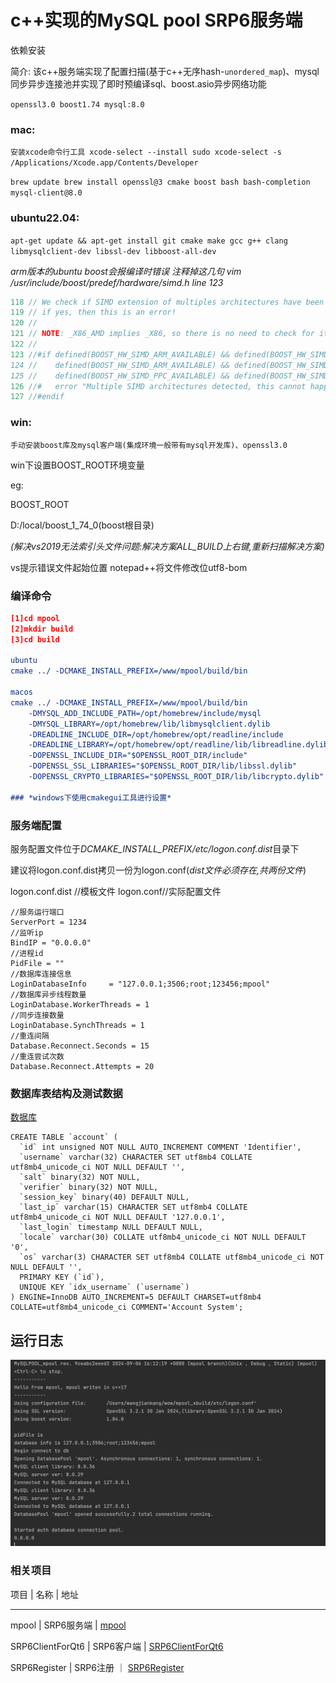 c++实现的MySQL pool SRP6服务端
=

依赖安装

简介:
该c++服务端实现了配置扫描(基于c++无序hash-`unordered_map`)、mysql同步异步连接池并实现了即时预编译sql、boost.asio异步网络功能

`openssl3.0
boost1.74
mysql:8.0`

### mac:
`安装xcode命令行工具
xcode-select --install
sudo xcode-select -s /Applications/Xcode.app/Contents/Developer
`

`brew update
brew install openssl@3 cmake boost bash bash-completion mysql-client@8.0
`

### ubuntu22.04:
`apt-get update && apt-get install git cmake make gcc g++ clang libmysqlclient-dev libssl-dev libboost-all-dev`

*arm版本的ubuntu boost会报编译时错误 注释掉这几句*
*vim /usr/include/boost/predef/hardware/simd.h line 123*

```c++
118 // We check if SIMD extension of multiples architectures have been detected,
119 // if yes, then this is an error!
120 //
121 // NOTE: _X86_AMD implies _X86, so there is no need to check for it here!
122 //
123 //#if defined(BOOST_HW_SIMD_ARM_AVAILABLE) && defined(BOOST_HW_SIMD_PPC_AVAILABLE) ||\
124 //    defined(BOOST_HW_SIMD_ARM_AVAILABLE) && defined(BOOST_HW_SIMD_X86_AVAILABLE) ||\
125 //    defined(BOOST_HW_SIMD_PPC_AVAILABLE) && defined(BOOST_HW_SIMD_X86_AVAILABLE)
126 //#   error "Multiple SIMD architectures detected, this cannot happen!"
127 //#endif
```

### win:
`手动安装boost库及mysql客户端(集成环境一般带有mysql开发库)、openssl3.0`

win下设置BOOST_ROOT环境变量

eg:

BOOST_ROOT

D:/local/boost_1_74_0(boost根目录)


*(解决vs2019无法索引头文件问题:解决方案ALL_BUILD上右键,重新扫描解决方案)*

vs提示错误文件起始位置 notepad++将文件修改位utf8-bom

### 编译命令

```cmake
[1]cd mpool
[2]mkdir build
[3]cd build

ubuntu
cmake ../ -DCMAKE_INSTALL_PREFIX=/www/mpool/build/bin

macos
cmake ../ -DCMAKE_INSTALL_PREFIX=/www/mpool/build/bin 
    -DMYSQL_ADD_INCLUDE_PATH=/opt/homebrew/include/mysql 
    -DMYSQL_LIBRARY=/opt/homebrew/lib/libmysqlclient.dylib 
    -DREADLINE_INCLUDE_DIR=/opt/homebrew/opt/readline/include 
    -DREADLINE_LIBRARY=/opt/homebrew/opt/readline/lib/libreadline.dylib 
    -DOPENSSL_INCLUDE_DIR="$OPENSSL_ROOT_DIR/include" 
    -DOPENSSL_SSL_LIBRARIES="$OPENSSL_ROOT_DIR/lib/libssl.dylib" 
    -DOPENSSL_CRYPTO_LIBRARIES="$OPENSSL_ROOT_DIR/lib/libcrypto.dylib" 

### *windows下使用cmakegui工具进行设置*
```

### 服务端配置

服务配置文件位于*DCMAKE_INSTALL_PREFIX/etc/logon.conf.dist*目录下

建议将logon.conf.dist拷贝一份为logon.conf(*dist文件必须存在,共两份文件*)

logon.conf.dist //模板文件
logon.conf//实际配置文件

```
//服务运行端口
ServerPort = 1234
//监听ip
BindIP = "0.0.0.0"
//进程id
PidFile = ""
//数据库连接信息
LoginDatabaseInfo     = "127.0.0.1;3506;root;123456;mpool"
//数据库异步线程数量
LoginDatabase.WorkerThreads = 1
//同步连接数量
LoginDatabase.SynchThreads = 1
//重连间隔
Database.Reconnect.Seconds = 15
//重连尝试次数
Database.Reconnect.Attempts = 20
```

### 数据库表结构及测试数据

[数据库](./db/account.sql)

```
CREATE TABLE `account` (
  `id` int unsigned NOT NULL AUTO_INCREMENT COMMENT 'Identifier',
  `username` varchar(32) CHARACTER SET utf8mb4 COLLATE utf8mb4_unicode_ci NOT NULL DEFAULT '',
  `salt` binary(32) NOT NULL,
  `verifier` binary(32) NOT NULL,
  `session_key` binary(40) DEFAULT NULL,
  `last_ip` varchar(15) CHARACTER SET utf8mb4 COLLATE utf8mb4_unicode_ci NOT NULL DEFAULT '127.0.0.1',
  `last_login` timestamp NULL DEFAULT NULL,
  `locale` varchar(30) COLLATE utf8mb4_unicode_ci NOT NULL DEFAULT '0',
  `os` varchar(3) CHARACTER SET utf8mb4 COLLATE utf8mb4_unicode_ci NOT NULL DEFAULT '',
  PRIMARY KEY (`id`),
  UNIQUE KEY `idx_username` (`username`)
) ENGINE=InnoDB AUTO_INCREMENT=5 DEFAULT CHARSET=utf8mb4 COLLATE=utf8mb4_unicode_ci COMMENT='Account System';
```


## 运行日志
![运行日志](./img/serverlog.png)

### 相关项目

项目  |  名称  |  地址
----  ----  ----
mpool | SRP6服务端 | [mpool](https://github.com/18616378431/mpool)

SRP6ClientForQt6 | SRP6客户端 | [SRP6ClientForQt6](https://github.com/18616378431/SRP6ClientForQt6)

SRP6Register | SRP6注册 ｜  [SRP6Register](https://github.com/18616378431/SRP6Register)


